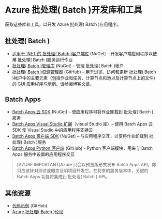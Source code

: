 <properties
	pageTitle="Azure  批处理( Batch )开发库和工具 | Windows Azure"
	description="获取开发 Azure  批处理( Batch )应用程序时所需的库和工具"
	services="batch"
	documentationCenter=""
	authors="dlepow"
	manager="timlt"
	editor=""/>

<tags
	ms.service="batch"
	ms.date="07/24/2015"
	wacn.date="10/30/2015"/>


# Azure  批处理( Batch )开发库和工具
<p>获取这些库和工具，以开发 Azure  批处理( Batch )应用程序。

##  批处理( Batch )

+ [适用于 .NET 的 批处理( Batch )客户端库](http://www.nuget.org/packages/Azure.Batch/) (NuGet) – 开发客户端应用程序以使用 批处理( Batch )服务运行作业
+ [ 批处理( Batch )管理库](http://www.nuget.org/packages/Microsoft.Azure.Management.Batch/) (NuGet) – 管理 批处理( Batch )帐户
+ [ 批处理( Batch )资源管理器](https://github.com/Azure/azure-batch-samples/tree/master/CSharp/BatchExplorer) (GitHub) – 用于浏览、访问和更新 批处理( Batch )帐户中的主要元素（包括作业和任务、计算节点和池以及计算节点上的文件）的 GUI 应用程序与示例。请参阅[博客文章](http://blogs.technet.com/b/windowshpc/archive/2015/01/20/azure-batch-explorer-sample-walkthrough.aspx)。


## Batch Apps

+ [Batch Apps 云 SDK](http://www.nuget.org/packages/Microsoft.Azure.Batch.Apps.Cloud/1.1.1-preview) (NuGet) – 使应用程序可将作业卸载到 批处理( Batch )服务
+ [Batch Apps Visual Studio 扩展](https://visualstudiogallery.msdn.microsoft.com/8b294850-a0a5-43b0-acde-57a07f17826a)（visual Studio 库）– 使用 Batch Apps 云 SDK 使 Visual Studio 中的应用程序支持云
+ [Batch Apps 客户端 SDK](http://www.nuget.org/packages/Microsoft.Azure.Batch.Apps/2.3.0-preview) (NuGet) – 与应用程序交互，以便将作业卸载到 批处理( Batch )服务
+ [Batch Apps Python 客户端](https://github.com/Azure/azure-batch-apps-python) (GitHub) - Python 客户端模块，用来与 Batch Apps 服务中设置的应用程序交互

>[AZURE.IMPORTANT]Azure 只会以预览版形式发布 Batch Apps API。你只应该针对测试或概念证明项目开发它。在将来的服务版本中，关键的 Batch Apps 功能将集成到 批处理( Batch ) API。

## 其他资源

+ [代码示例](https://github.com/Azure/azure-batch-samples) (GitHub)
+ [Azure  批处理( Batch )论坛](https://social.msdn.microsoft.com/forums/azure/home?forum=azurebatch)

<!--Anchors-->
[Batch]: #batch
[Batch Apps]: #batch-apps
[Additional resources]: #additional-resources

<!---HONumber=66-->